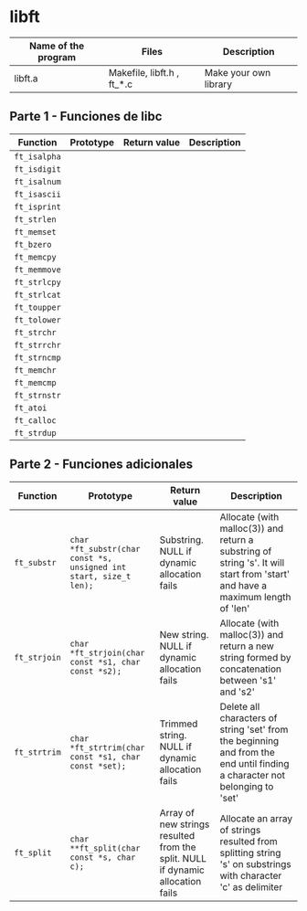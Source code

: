 # libft

|**Name of the program** |**Files**|**Description**|
| ------- | ------- | ------ |
| libft.a | Makefile, libft.h , ft_*.c|Make your own library |

## Parte 1 - Funciones de libc

| Function | Prototype | Return value | Description |
|--------- | ----------- | ------- | ------ |
|`ft_isalpha` | | | |
|`ft_isdigit` | | | |
|`ft_isalnum` | | | |
|`ft_isascii` | | | |
|`ft_isprint` | | | |
|`ft_strlen` | | | |
|`ft_memset` | | | |
|`ft_bzero` | | | |
|`ft_memcpy` | | | |
|`ft_memmove` | | | |
|`ft_strlcpy` | | | |
|`ft_strlcat` | | | |
|`ft_toupper` | | | |
|`ft_tolower` | | | |
|`ft_strchr` | | | |
|`ft_strrchr` | | | |
|`ft_strncmp` | | | |
|`ft_memchr` | | | |
|`ft_memcmp` | | | |
|`ft_strnstr` | | | |
|`ft_atoi` | | | |
|`ft_calloc` | | | |
|`ft_strdup` | | | |

## Parte 2 - Funciones adicionales

| Function | Prototype | Return value | Description |
|--------- | ----------- | ------- | ------ |
|`ft_substr`|`char *ft_substr(char const *s, unsigned int start, size_t len);`| Substring. NULL if dynamic allocation fails| Allocate (with malloc(3)) and return a substring of string 's'. It will start from 'start' and have a maximum length of 'len'|
|`ft_strjoin`|`char *ft_strjoin(char const *s1, char const *s2);`| New string. NULL if dynamic allocation fails| Allocate (with malloc(3)) and return a new string formed by concatenation between 's1' and 's2'|
|`ft_strtrim`|`char *ft_strtrim(char const *s1, char const *set);`| Trimmed string. NULL if dynamic allocation fails| Delete all characters of string 'set' from the beginning and from the end until finding a character not belonging to 'set'|
|`ft_split`|`char **ft_split(char const *s, char c);`| Array of new strings resulted from the split. NULL if dynamic allocation fails| Allocate an array of strings resulted from splitting string 's' on substrings with character 'c' as delimiter|
